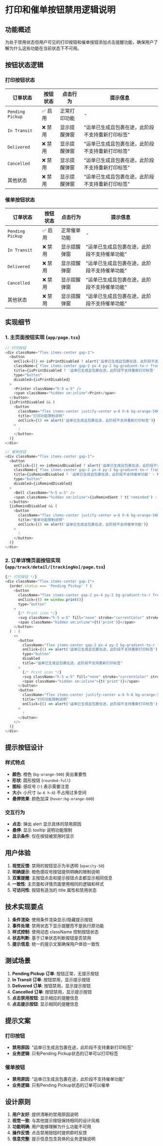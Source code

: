 # 打印和催单按钮禁用逻辑说明

## 功能概述
为处于禁用状态但用户可见的打印按钮和催单按钮添加点击提醒功能，确保用户了解为什么这些功能在当前状态下不可用。

## 按钮状态逻辑

### 打印按钮状态

| 订单状态 | 按钮状态 | 点击行为 | 提示信息 |
|---------|---------|----------|----------|
| `Pending Pickup` | ✅ 启用 | 正常打印功能 | - |
| `In Transit` | ❌ 禁用 | 显示提醒弹窗 | "运单已生成且包裹在途，此阶段不支持重新打印标签" |
| `Delivered` | ❌ 禁用 | 显示提醒弹窗 | "运单已生成且包裹在途，此阶段不支持重新打印标签" |
| `Cancelled` | ❌ 禁用 | 显示提醒弹窗 | "运单已生成且包裹在途，此阶段不支持重新打印标签" |
| 其他状态 | ❌ 禁用 | 显示提醒弹窗 | "运单已生成且包裹在途，此阶段不支持重新打印标签" |

### 催单按钮状态

| 订单状态 | 按钮状态 | 点击行为 | 提示信息 |
|---------|---------|----------|----------|
| `Pending Pickup` | ✅ 启用 | 正常催单功能 | - |
| `In Transit` | ❌ 禁用 | 显示提醒弹窗 | "运单已生成且包裹在途，此阶段不支持催单功能" |
| `Delivered` | ❌ 禁用 | 显示提醒弹窗 | "运单已生成且包裹在途，此阶段不支持催单功能" |
| `Cancelled` | ❌ 禁用 | 显示提醒弹窗 | "运单已生成且包裹在途，此阶段不支持催单功能" |
| 其他状态 | ❌ 禁用 | 显示提醒弹窗 | "运单已生成且包裹在途，此阶段不支持催单功能" |

## 实现细节

### 1. 主页面按钮实现 (`app/page.tsx`)

```javascript
// 打印按钮
<div className="flex items-center gap-1">
  <button
    onClick={() => isPrintDisabled ? alert('运单已生成且包裹在途，此阶段不支持重新打印标签') : handlePrint(order)}
    className={`flex items-center gap-2 px-4 py-2 bg-gradient-to-r from-blue-600 to-blue-700 text-white rounded-lg hover:from-blue-700 hover:to-blue-800 transition-all duration-200 shadow-xl hover:shadow-2xl transform hover:scale-105 border-0 outline-none font-semibold ${isPrintDisabled ? 'opacity-50 cursor-not-allowed' : ''}`}
    title={isPrintDisabled ? '运单已生成且包裹在途，此阶段不支持重新打印标签' : t('downloadPdf')}
    type="button"
    disabled={isPrintDisabled}
  >
    <Printer className="h-5 w-5" />
    <span className="hidden sm:inline">Print</span>
  </button>
  {isPrintDisabled && (
    <button
      className="flex items-center justify-center w-6 h-6 bg-orange-500 text-white rounded-full shadow-lg hover:bg-orange-600 transition-colors text-xs font-bold"
      title="打印功能限制说明"
      onClick={() => alert('运单已生成且包裹在途，此阶段不支持重新打印标签')}
    >
      !
    </button>
  )}
</div>

// 催单按钮
<div className="flex items-center gap-1">
  <button
    onClick={() => isRemindDisabled ? alert('运单已生成且包裹在途，此阶段不支持催单功能') : onRemindClick(order)}
    className={`flex items-center gap-2 px-4 py-2 bg-gradient-to-r from-yellow-400 to-yellow-500 text-yellow-900 rounded-lg hover:from-yellow-500 hover:to-yellow-600 transition-all duration-200 shadow-xl hover:shadow-2xl transform hover:scale-105 border-0 outline-none font-semibold ${isRemindDisabled ? 'opacity-50 cursor-not-allowed' : ''}`}
    title={isRemindDisabled ? '运单已生成且包裹在途，此阶段不支持催单功能' : t('remind')}
    type="button"
    disabled={isRemindDisabled}
  >
    <Bell className="h-5 w-5" />
    <span className="hidden sm:inline">{isRemindSent ? t('reminded') : t('remind')}</span>
  </button>
  {isRemindDisabled && (
    <button
      className="flex items-center justify-center w-6 h-6 bg-orange-500 text-white rounded-full shadow-lg hover:bg-orange-600 transition-colors text-xs font-bold"
      title="催单功能限制说明"
      onClick={() => alert('运单已生成且包裹在途，此阶段不支持催单功能')}
    >
      !
    </button>
  )}
</div>
```

### 2. 订单详情页面按钮实现 (`app/track/detail/[trackingNo]/page.tsx`)

```javascript
{/* 打印按钮 */}
<div className="flex items-center gap-1">
  {order.status === 'Pending Pickup' ? (
    <button
      className="flex items-center gap-2 px-4 py-2 bg-gradient-to-r from-blue-600 to-blue-700 text-white rounded-lg hover:from-blue-700 hover:to-blue-800 transition-all duration-200 shadow-xl hover:shadow-2xl transform hover:scale-105 border-0 outline-none font-semibold"
      onClick={() => window.print()}
      type="button"
    >
      {/* Print icon */}
      <svg className="h-5 w-5" fill="none" stroke="currentColor" strokeWidth="2" viewBox="0 0 24 24"><path strokeLinecap="round" strokeLinejoin="round" d="M6 9V2h12v7" /><path strokeLinecap="round" strokeLinejoin="round" d="M6 18H4a2 2 0 01-2-2v-5a2 2 0 012-2h16a2 2 0 012 2v5a2 2 0 01-2 2h-2" /><path strokeLinecap="round" strokeLinejoin="round" d="M6 14h12v7H6z" /></svg>
      <span className="hidden sm:inline">{t('print')}</span>
    </button>
  ) : (
    <>
      <button
        className="flex items-center gap-2 px-4 py-2 bg-gradient-to-r from-blue-600 to-blue-700 text-white rounded-lg transition-all duration-200 shadow-xl border-0 outline-none font-semibold opacity-50 cursor-not-allowed"
        onClick={() => alert('运单已生成且包裹在途，此阶段不支持重新打印标签')}
        type="button"
        disabled
        title="运单已生成且包裹在途，此阶段不支持重新打印标签"
      >
        {/* Print icon */}
        <svg className="h-5 w-5" fill="none" stroke="currentColor" strokeWidth="2" viewBox="0 0 24 24"><path strokeLinecap="round" strokeLinejoin="round" d="M6 9V2h12v7" /><path strokeLinecap="round" strokeLinejoin="round" d="M6 18H4a2 2 0 01-2-2v-5a2 2 0 012-2h16a2 2 0 012 2v5a2 2 0 01-2 2h-2" /><path strokeLinecap="round" strokeLinejoin="round" d="M6 14h12v7H6z" /></svg>
        <span className="hidden sm:inline">{t('print')}</span>
      </button>
      <button
        className="flex items-center justify-center w-6 h-6 bg-orange-500 text-white rounded-full shadow-lg hover:bg-orange-600 transition-colors text-xs font-bold"
        title="打印功能限制说明"
        onClick={() => alert('运单已生成且包裹在途，此阶段不支持重新打印标签')}
      >
        !
      </button>
    </>
  )}
</div>
```

## 提示按钮设计

### 样式特点
- **颜色**: 橙色 (`bg-orange-500`) 突出重要性
- **形状**: 圆形按钮 (`rounded-full`)
- **图标**: 感叹号 (`!`) 表示需要注意
- **大小**: 小尺寸 (`w-6 h-6`) 不占用过多空间
- **悬停效果**: 颜色加深 (`hover:bg-orange-600`)

### 交互行为
- **点击**: 弹出 alert 显示具体的禁用原因
- **悬停**: 显示 tooltip 说明功能限制
- **显示条件**: 仅在按钮被禁用时显示

## 用户体验

1. **视觉反馈**: 禁用的按钮显示为半透明 (`opacity-50`)
2. **明确提示**: 橙色感叹号按钮提供明确的限制说明
3. **双重提醒**: 主按钮点击和提示按钮点击都显示相同信息
4. **一致性**: 主页面和详情页面使用相同的逻辑和样式
5. **可访问性**: 按钮有适当的 title 属性和禁用状态

## 技术实现要点

1. **条件渲染**: 使用条件渲染显示/隐藏提示按钮
2. **事件处理**: 禁用状态下显示提醒而不是执行原功能
3. **样式控制**: 使用动态 className 控制按钮状态
4. **状态判断**: 基于订单状态判断按钮是否禁用
5. **提示信息**: 统一的提示文案确保用户体验一致性

## 测试场景

1. **Pending Pickup 订单**: 按钮正常，无提示按钮
2. **In Transit 订单**: 按钮禁用，显示提示按钮
3. **Delivered 订单**: 按钮禁用，显示提示按钮
4. **Cancelled 订单**: 按钮禁用，显示提示按钮
5. **点击禁用按钮**: 显示相应的提醒信息
6. **点击提示按钮**: 显示相同的提醒信息

## 提示文案

### 打印按钮
- **禁用原因**: "运单已生成且包裹在途，此阶段不支持重新打印标签"
- **业务逻辑**: 只有Pending Pickup状态的订单可以打印标签

### 催单按钮
- **禁用原因**: "运单已生成且包裹在途，此阶段不支持催单功能"
- **业务逻辑**: 只有Pending Pickup状态的订单可以催单

## 设计原则

1. **用户友好**: 提供清晰的禁用原因说明
2. **视觉一致**: 与其他提示按钮保持相同的设计风格
3. **功能明确**: 用户能够理解为什么功能不可用
4. **操作反馈**: 点击禁用按钮时提供即时反馈
5. **信息完整**: 提示信息包含具体的业务逻辑说明 